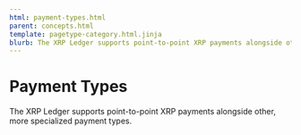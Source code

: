 ```yaml
---
html: payment-types.html
parent: concepts.html
template: pagetype-category.html.jinja
blurb: The XRP Ledger supports point-to-point XRP payments alongside other, more specialized payment types.
---
```

# Payment Types
The XRP Ledger supports point-to-point XRP payments alongside other, more specialized payment types.